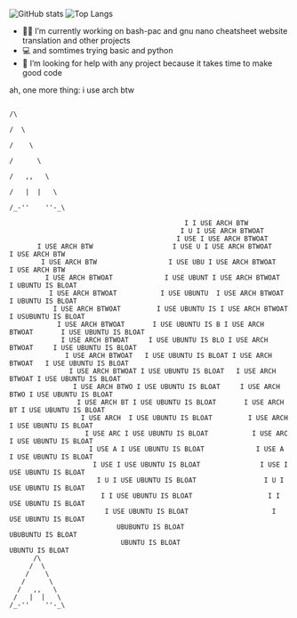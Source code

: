 
![ GitHub stats](https://github-readme-stats.vercel.app/api?username=stuffbymax&show_icons=true&theme=onedark&layout=compact)
![Top Langs](https://github-readme-stats.vercel.app/api/top-langs/?username=stuffbymax&theme=onedark)
- 👷‍♂️ I’m currently working on bash-pac and gnu nano cheatsheet website translation and other projects
- 💻 and somtimes trying basic and python
- 🤔 I’m looking for help with any project because it takes time to make good code

ah, one more thing: i use arch btw

```
                                                                                    /\
                                                                                   /  \
                                                                                  /    \
                                                                                 /      \
                                                                                /   ,,   \
                                                                               /   |  |   \
                                                                              /_-''    ''-_\ 
                                                                                             
                                            I I USE ARCH BTW                                             
                                           I U I USE ARCH BTWOAT                                              
                                          I USE I USE ARCH BTWOAT                                      
       I USE ARCH BTW                    I USE U I USE ARCH BTWOAT           I USE ARCH BTW                                 
        I USE ARCH BTW                  I USE UBU I USE ARCH BTWOAT           I USE ARCH BTW               
         I USE ARCH BTWOAT             I USE UBUNT I USE ARCH BTWOAT           I UBUNTU IS BLOAT                
          I USE ARCH BTWOAT           I USE UBUNTU  I USE ARCH BTWOAT           I UBUNTU IS BLOAT           
           I USE ARCH BTWOAT         I USE UBUNTU IS I USE ARCH BTWOAT         I USUBUNTU IS BLOAT            
            I USE ARCH BTWOAT       I USE UBUNTU IS B I USE ARCH BTWOAT       I USE UBUNTU IS BLOAT          
             I USE ARCH BTWOAT     I USE UBUNTU IS BLO I USE ARCH BTWOAT     I USE UBUNTU IS BLOAT              
              I USE ARCH BTWOAT   I USE UBUNTU IS BLOAT I USE ARCH BTWOAT   I USE UBUNTU IS BLOAT             
               I USE ARCH BTWOAT I USE UBUNTU IS BLOAT   I USE ARCH BTWOAT I USE UBUNTU IS BLOAT
                I USE ARCH BTWO I USE UBUNTU IS BLOAT     I USE ARCH BTWO I USE UBUNTU IS BLOAT
                 I USE ARCH BT I USE UBUNTU IS BLOAT       I USE ARCH BT I USE UBUNTU IS BLOAT
                  I USE ARCH  I USE UBUNTU IS BLOAT         I USE ARCH  I USE UBUNTU IS BLOAT
                   I USE ARC I USE UBUNTU IS BLOAT           I USE ARC I USE UBUNTU IS BLOAT
                    I USE A I USE UBUNTU IS BLOAT             I USE A I USE UBUNTU IS BLOAT
                     I USE I USE UBUNTU IS BLOAT               I USE I USE UBUNTU IS BLOAT
                      I U I USE UBUNTU IS BLOAT                 I U I USE UBUNTU IS BLOAT
                       I I USE UBUNTU IS BLOAT                   I I USE UBUNTU IS BLOAT
                        I USE UBUNTU IS BLOAT                     I USE UBUNTU IS BLOAT
                           UBUBUNTU IS BLOAT                         UBUBUNTU IS BLOAT
                            UBUNTU IS BLOAT                           UBUNTU IS BLOAT
      /\
     /  \
    /    \
   /      \
  /   ,,   \
 /   |  |   \
/_-''    ''-_\ 
```

<!--

Here are some ideas to get you started:

- 🔭 I’m currently working on ...
- 🌱 I’m currently learning ...
- 👯 I’m looking to collaborate on ...
- 🤔 I’m looking for help with ...
- 💬 Ask me about ...
- 📫 How to reach me: ...
- 😄 Pronouns: ...
- ⚡ Fun fact: ...
-->
